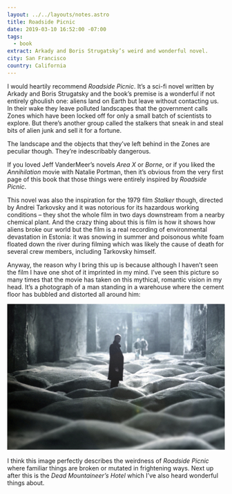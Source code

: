 ```yaml
---
layout: ../../layouts/notes.astro
title: Roadside Picnic
date: 2019-03-10 16:52:00 -07:00
tags:
  - book
extract: Arkady and Boris Strugatsky’s weird and wonderful novel.
city: San Francisco
country: California
---
```


I would heartily recommend _Roadside Picnic_. It’s a sci-fi novel written by Arkady and Boris Strugatsky and the book’s premise is a wonderful if not entirely ghoulish one: aliens land on Earth but leave without contacting us. In their wake they leave polluted landscapes that the government calls Zones which have been locked off for only a small batch of scientists to explore. But there’s another group called the stalkers that sneak in and steal bits of alien junk and sell it for a fortune.

The landscape and the objects that they’ve left behind in the Zones are peculiar though. They’re indescribably dangerous.

If you loved Jeff VanderMeer’s novels _Area X_ or _Borne_, or if you liked the _Annihilation_ movie with Natalie Portman, then it’s obvious from the very first page of this book that those things were entirely inspired by _Roadside Picnic_.

This novel was also the inspiration for the 1979 film _Stalker_ though, directed by Andrei Tarkovsky and it was notorious for its hazardous working conditions – they shot the whole film in two days downstream from a nearby chemical plant. And the crazy thing about this is film is how it shows how aliens broke our world but the film is a real recording of environmental devastation in Estonia: it was snowing in summer and poisonous white foam floated down the river during filming which was likely the cause of death for several crew members, including Tarkovsky himself.

Anyway, the reason why I bring this up is because although I haven’t seen the film I have one shot of it imprinted in my mind. I’ve seen this picture so many times that the movie has taken on this mythical, romantic vision in my head. It’s a photograph of a man standing in a warehouse where the cement floor has bubbled and distorted all around him:

![stalker.jpg](/images/stalker.jpg)

I think this image perfectly describes the weirdness of _Roadside Picnic_ where familiar things are broken or mutated in frightening ways. Next up after this is the _Dead Mountaineer’s Hotel_ which I’ve also heard wonderful things about.
